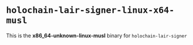 # `holochain-lair-signer-linux-x64-musl`

This is the **x86_64-unknown-linux-musl** binary for `holochain-lair-signer`
